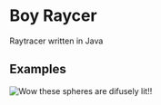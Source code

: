 # Boy Raycer

Raytracer written in Java

## Examples

![Wow these spheres are difusely lit!!](images/litsphere.png)
